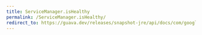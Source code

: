 ```yaml
---
title: ServiceManager.isHealthy
permalink: /ServiceManager.isHealthy/
redirect_to: https://guava.dev/releases/snapshot-jre/api/docs/com/google/common/util/concurrent/ServiceManager.html#isHealthy--
---
```

